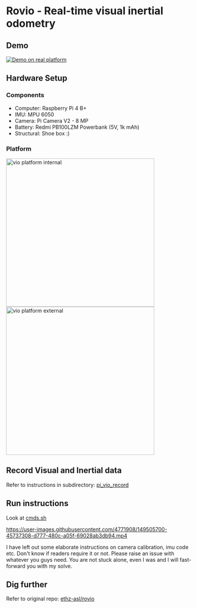 # Rovio - Real-time visual inertial odometry
## Demo

[![Demo on real platform](https://user-images.githubusercontent.com/4771908/163667319-6562940c-eb21-4c6a-9fa2-b1a05e625dfd.png "visual inertial odometry - Rovio")](https://www.youtube.com/watch?v=maiFTbCU-PY)

<!-- [![Demo on real platform](http://img.youtube.com/vi/maiFTbCU-PY/0.jpg)](http://www.youtube.com/watch?v=maiFTbCU-PY "visual inertial odometry - Rovio") -->

## Hardware Setup
### Components
- Computer: Raspberry Pi 4 B+
- IMU: MPU 6050
- Camera: Pi Camera V2 - 8 MP
- Battery: Redmi PB100LZM Powerbank (5V, 1k mAh)
- Structural: Shoe box :)

### Platform
<!-- https://stackoverflow.com/questions/11804820/how-can-i-embed-a-youtube-video-on-github-wiki-pages -->
<img alt="vio platform internal" src="https://user-images.githubusercontent.com/4771908/163665998-99c09bed-3ffa-4374-9884-c9378c452051.jpg" width="400"/>
<img alt="vio platform external" src="https://user-images.githubusercontent.com/4771908/163665996-6067aec3-461d-47bd-8d0a-c4eec4203b31.jpg" width="400"/>

## Record Visual and Inertial data
Refer to instructions in subdirectory: [pi_vio_record](./pi_vio_record)

## Run instructions
Look at [cmds.sh](./cmds.sh)

https://user-images.githubusercontent.com/4771908/149505700-45737308-d777-480c-a05f-69028ab3db94.mp4

I have left out some elaborate instructions on camera calibration, imu code etc. Don't know if readers require it or not. Please raise an issue with whatever you guys need. You are not stuck alone, even I was and I will fast-forward you with my solve.

## Dig further
Refer to original repo: [ethz-asl/rovio](https://github.com/ethz-asl/rovio)
